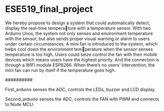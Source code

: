 # ESE519_final_project
We hereby propose to design a system that could automatically detect, display the real-time temperature with a temperature sensor. With two Arduino Unos, the system not only senses and environment
temperature with the sensor, but also sends proper visual warning or alarm to users under certain
circumstances. A mini fan is introduced to the system, which helps cool down the environment temperature when the sensor senses temperature is too high. Users could seize control the fan with their
mobile devices which means users have the highest priority. And the connection is through a WIFI
module ESP8266. When there’s no users’ intervention, the mini fan can run by itself if the temperature
goes high.

##########

First_arduino senses the ADC, controls the LEDs, buzzer and LCD display.

Second_arduino senses the ADC, controls the FAN with PWM and connects to Node MCU.
